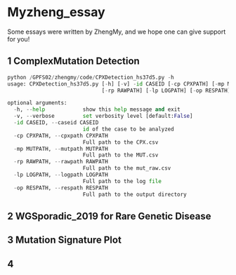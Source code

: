 # Myzheng_essay
Some essays were written by ZhengMy, and we hope one can give support for you!

## 1 ComplexMutation Detection
```python
python /GPFS02/zhengmy/code/CPXDetection_hs37d5.py -h
usage: CPXDetection_hs37d5.py [-h] [-v] -id CASEID [-cp CPXPATH] [-mp MUTPATH]
                              [-rp RAWPATH] [-lp LOGPATH] [-op RESPATH]

optional arguments:
  -h, --help            show this help message and exit
  -v, --verbose         set verbosity level [default:False]
  -id CASEID, --caseid CASEID
                        id of the case to be analyzed
  -cp CPXPATH, --cpxpath CPXPATH
                        Full path to the CPX.csv
  -mp MUTPATH, --mutpath MUTPATH
                        Full path to the MUT.csv
  -rp RAWPATH, --rawpath RAWPATH
                        Full path to the mut_raw.csv
  -lp LOGPATH, --logpath LOGPATH
                        Full path to the log file
  -op RESPATH, --respath RESPATH
                        Full path to the output directory
```

## 2 WGSporadic_2019 for Rare Genetic Disease
## 3 Mutation Signature Plot
## 4 
